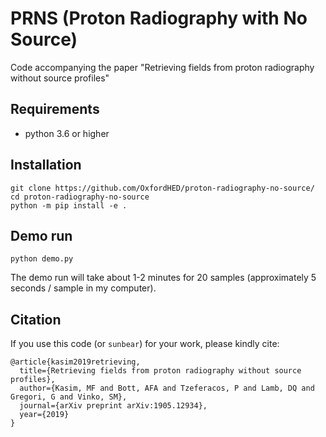 # PRNS (Proton Radiography with No Source)

Code accompanying the paper "Retrieving fields from proton radiography without source profiles"

## Requirements

* python 3.6 or higher

## Installation

    git clone https://github.com/OxfordHED/proton-radiography-no-source/
    cd proton-radiography-no-source
    python -m pip install -e .

## Demo run

    python demo.py

The demo run will take about 1-2 minutes for 20 samples (approximately 5 seconds / sample in my computer).

## Citation

If you use this code (or `sunbear`) for your work, please kindly cite:

    @article{kasim2019retrieving,
      title={Retrieving fields from proton radiography without source profiles},
      author={Kasim, MF and Bott, AFA and Tzeferacos, P and Lamb, DQ and Gregori, G and Vinko, SM},
      journal={arXiv preprint arXiv:1905.12934},
      year={2019}
    }
